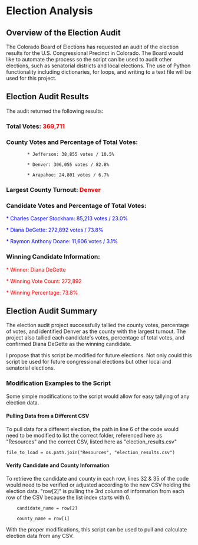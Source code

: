 # Election Analysis

## Overview of the Election Audit

The Colorado Board of Elections has requested an audit of the election results for the U.S. Congressional Precinct in Colorado. The Board would like to automate the process so the script can be used to audit other elections, such as senatorial districts and local elections. The use of Python functionality including dictionaries, for loops, and writing to a text file will be used for this project. 


## Election Audit Results

The audit returned the following results:

###    Total Votes: <span style="color:red">369,711</span> 

###     County Votes and Percentage of Total Votes:

            * Jefferson: 38,855 votes / 10.5%

            * Denver: 306,055 votes / 82.8%

            * Arapahoe: 24,801 votes / 6.7%

###     Largest County Turnout: <span style="color:red">Denver</span>

###     Candidate Votes and Percentage of Total Votes:

<span style="color:blue">       * Charles Casper Stockham: 85,213 votes / 23.0%</span>

<span style="color:blue">       * Diana DeGette: 272,892 votes / 73.8%</span>

<span style="color:blue">       * Raymon Anthony Doane: 11,606 votes / 3.1%</span>

###     Winning Candidate Information:

<span style="color:red">       * Winner: Diana DeGette</span>

<span style="color:red">       * Winning Vote Count: 272,892</span>

<span style="color:red">       * Winning Percentage: 73.8%</span>


## Election Audit Summary

The election audit project successfully tallied the county votes, percentage of votes, and identified Denver as the county with the largest turnout. The project also tallied each candidate's votes, percentage of total votes, and confirmed Diana DeGette as the winning candidate.

I propose that this script be modified for future elections.  Not only could this script be used for future congressional elections but other local and senatorial elections.

### Modification Examples to the Script

Some simple modifications to the script would allow for easy tallying of any election data.

#### Pulling Data from a Different CSV

To pull data for a different election, the path in line 6 of the code would need to be modified to list the correct folder, referenced here as "Resources" and the correct CSV, listed here as "election_results.csv"

    file_to_load = os.path.join("Resources", "election_results.csv")

#### Verify Candidate and County Information

To retrieve the candidate and county in each row, lines 32 & 35 of the code would need to be verified or adjusted according to the new CSV holding the election data.  "row[2]" is pulling the 3rd column of information from each row of the CSV because the list index starts with 0.

        candidate_name = row[2]

        county_name = row[1]

With the proper modifications, this script can be used to pull and calculate election data from any CSV.
